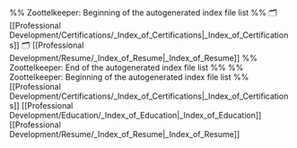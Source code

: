 %% Zoottelkeeper: Beginning of the autogenerated index file list  %%
🗂️ [[Professional Development/Certifications/_Index_of_Certifications|_Index_of_Certifications]]
🗂️ [[Professional Development/Resume/_Index_of_Resume|_Index_of_Resume]]
%% Zoottelkeeper: End of the autogenerated index file list  %%
%% Zoottelkeeper: Beginning of the autogenerated index file list  %%
[[Professional Development/Certifications/_Index_of_Certifications|_Index_of_Certifications]]
[[Professional Development/Education/_Index_of_Education|_Index_of_Education]]
[[Professional Development/Resume/_Index_of_Resume|_Index_of_Resume]]
